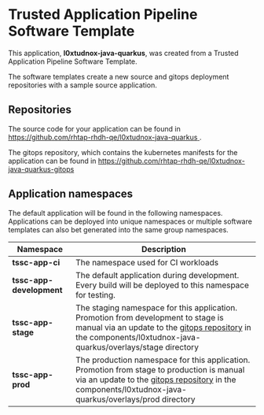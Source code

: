 # Trusted Application Pipeline Software Template

This application, **l0xtudnox-java-quarkus**, was created from a Trusted Application Pipeline Software Template.

The software templates create a new source and gitops deployment repositories with a sample source application. 

## Repositories

The source code for your application can be found in [https://github.com/rhtap-rhdh-qe/l0xtudnox-java-quarkus ](https://github.com/rhtap-rhdh-qe/l0xtudnox-java-quarkus ).
 
The gitops repository, which contains the kubernetes manifests for the application can be found in 
[https://github.com/rhtap-rhdh-qe/l0xtudnox-java-quarkus-gitops ](https://github.com/rhtap-rhdh-qe/l0xtudnox-java-quarkus-gitops ) 

## Application namespaces 

The default application will be found in the following namespaces. Applications can be deployed into unique namespaces or multiple software templates can also bet generated into the same group namespaces.  

|  Namespace   |  Description   |  
| -------- | -------- |
| **tssc-app-ci** | The namespace used for CI workloads |
| **tssc-app-development** | The default application during development. Every build will be deployed to this namespace for testing. |
| **tssc-app-stage** | The staging namespace for this application. Promotion from development to stage is manual via an update to the [gitops repository](https://github.com/rhtap-rhdh-qe/l0xtudnox-java-quarkus-gitops ) in the components/l0xtudnox-java-quarkus/overlays/stage directory |
| **tssc-app-prod** | The production namespace for this application. Promotion from stage to production is manual via an update to the [gitops repository](https://github.com/rhtap-rhdh-qe/l0xtudnox-java-quarkus-gitops ) in the components/l0xtudnox-java-quarkus/overlays/prod directory |